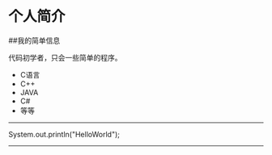 # 个人简介

##我的简单信息

代码初学者，只会一些简单的程序。
* C语言  
* C++  
* JAVA  
* C#  
* 等等  
 
* * *
System.out.println("HelloWorld");
* * *
